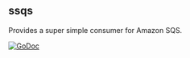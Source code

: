 ssqs
------
Provides a super simple consumer for Amazon SQS.

[![GoDoc](https://godoc.org/github.com/LloydGriffiths/ssqs?status.svg)](https://godoc.org/github.com/LloydGriffiths/ssqs)

